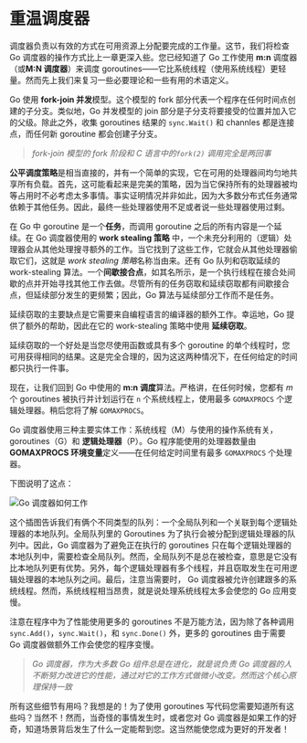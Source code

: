 # **重温调度器**

调度器负责以有效的方式在可用资源上分配要完成的工作量。这节，我们将检查 Go 调度器的操作方式比上一章更深入些。您已经知道了 Go 工作使用 **m:n** 调度器（或**M:N 调度器**）来调度 goroutines——它比系统线程（使用系统线程）更轻量。然而先上我们来复习一些必要理论和一些有用的术语定义。

Go 使用 **fork-join 并发**模型。这个模型的 fork 部分代表一个程序在任何时间点创建的子分支。类似地，Go 并发模型的 join 部分是子分支将要接受的位置并加入它的父级。除此之外，收集 goroutines 结果的 `sync.Wait()` 和 channles 都是连接点，而任何新 goroutine 都会创建子分支。

> *fork-join 模型的 fork 阶段和 C 语言中的`fork(2)` 调用完全是两回事*

**公平调度策略**是相当直接的，并有一个简单的实现，它在可用的处理器间均匀地共享所有负载。首先，这可能看起来是完美的策略，因为当它保持所有的处理器被均等占用时不必考虑太多事情。事实证明情况并非如此，因为大多数分布式任务通常依赖于其他任务。因此，最终一些处理器使用不足或者说一些处理器使用过剩。

在 Go 中 goroutine 是一个**任务**，而调用 goroutine 之后的所有内容是一个延续。在 Go 调度器使用的 **work stealing 策略** 中，一个未充分利用的（逻辑）处理器会从其他处理搜寻额外的工作。当它找到了这些工作，它就会从其他处理器偷取它们，这就是 *work stealing 策略*名称当由来。还有 Go 队列和窃取延续的 work-stealing 算法。一个**间歇接合点**，如其名所示，是一个执行线程在接合处间歇的点并开始寻找其他工作去做。尽管所有的任务窃取和延续窃取都有间歇接合点，但延续部分发生的更频繁；因此，Go 算法与延续部分工作而不是任务。

延续窃取的主要缺点是它需要来自编程语言的编译器的额外工作。幸运地，Go 提供了额外的帮助，因此在它的 work-stealing 策略中使用 **延续窃取**。

延续窃取的一个好处是当您尽使用函数或具有多个 goroutine 的单个线程时，您可用获得相同的结果。这是完全合理的，因为这这两种情况下，在任何给定的时间都只执行一件事。

现在，让我们回到 Go 中使用的 **m:n 调度**算法。严格讲，在任何时候，您都有 *m* 个 goroutines 被执行并计划运行在 `n` 个系统线程上，使用最多 `GOMAXPROCS` 个逻辑处理器。稍后您将了解 `GOMAXPROCS`。

Go 调度器使用三种主要实体工作：系统线程（M）与使用的操作系统有关，goroutines（G）和 **逻辑处理器**（P）。Go 程序能使用的处理器数量由 **GOMAXPROCS 环境变量**定义——在任何给定时间里有最多 `GOMAXPROCS` 个处理器。

下图说明了这点：

![Go 调度器如何工作](https://github.com/hantmac/Mastering_Go_ZH_CN/tree/master/images/chapter10/10.1-1.jpg)

这个插图告诉我们有俩个不同类型的队列：一个全局队列和一个关联到每个逻辑处理器的本地队列。全局队列里的 Goroutines 为了执行会被分配到逻辑处理器的队列中。因此，Go 调度器为了避免正在执行的 goroutines 只在每个逻辑处理器的本地队列中，需要检查全局队列。然而，全局队列不是总在被检查，意思是它没有比本地队列更有优势。另外，每个逻辑处理器有多个线程，并且窃取发生在可用逻辑处理器的本地队列之间。最后，注意当需要时， Go 调度器被允许创建跟多的系统线程。然而，系统线程相当昂贵，就是说处理系统线程太多会使您的 Go 应用变慢。

注意在程序中为了性能使用更多的 goroutines 不是万能方法，因为除了各种调用 `sync.Add()`，`sync.Wait()`，和 `sync.Done()` 外，更多的 goroutines 由于需要 Go 调度器做额外工作会使您的程序变慢。

> *Go 调度器，作为大多数 Go 组件总是在进化，就是说负责 Go 调度器的人不断努力改进它的性能，通过对它的工作方式做微小改变。然而这个核心原理保持一致*

所有这些细节有用吗？我想是的！为了使用 goroutines 写代码您需要知道所有这些吗？当然不！然而，当奇怪的事情发生时，或者您对 Go 调度器是如果工作的好奇，知道场景背后发生了什么一定能帮到您。这当然能使您成为更好的开发者！
